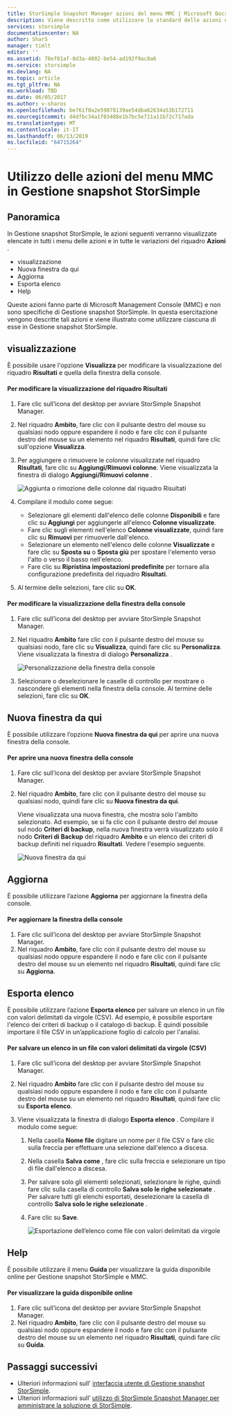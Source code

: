 ```yaml
---
title: StorSimple Snapshot Manager azioni del menu MMC | Microsoft Docs
description: Viene descritto come utilizzare lo standard delle azioni di menu di Microsoft Management Console (MMC) in Gestione snapshot StorSimple.
services: storsimple
documentationcenter: NA
author: SharS
manager: timlt
editor: ''
ms.assetid: 78ef81af-0d3a-4802-be54-ad192f9ac8a6
ms.service: storsimple
ms.devlang: NA
ms.topic: article
ms.tgt_pltfrm: NA
ms.workload: TBD
ms.date: 06/05/2017
ms.author: v-sharos
ms.openlocfilehash: be761f0a2e59878139ae54dba62634a53b172711
ms.sourcegitcommit: d4dfbc34a1f03488e1b7bc5e711a11b72c717ada
ms.translationtype: MT
ms.contentlocale: it-IT
ms.lasthandoff: 06/13/2019
ms.locfileid: "64715264"
---
```

# <a name="use-the-mmc-menu-actions-in-storsimple-snapshot-manager"></a>Utilizzo delle azioni del menu MMC in Gestione snapshot StorSimple

## <a name="overview"></a>Panoramica
In Gestione snapshot StorSimple, le azioni seguenti verranno visualizzate elencate in tutti i menu delle azioni e in tutte le variazioni del riquadro **Azioni** .

* visualizzazione
* Nuova finestra da qui 
* Aggiorna 
* Esporta elenco 
* Help 

Queste azioni fanno parte di Microsoft Management Console (MMC) e non sono specifiche di Gestione snapshot StorSimple. In questa esercitazione vengono descritte tali azioni e viene illustrato come utilizzare ciascuna di esse in Gestione snapshot StorSimple.

## <a name="view"></a>visualizzazione
È possibile usare l'opzione **Visualizza** per modificare la visualizzazione del riquadro **Risultati** e quella della finestra della console. 

#### <a name="to-change-the-results-pane-view"></a>Per modificare la visualizzazione del riquadro Risultati
1. Fare clic sull’icona del desktop per avviare StorSimple Snapshot Manager.
2. Nel riquadro **Ambito**, fare clic con il pulsante destro del mouse su qualsiasi nodo oppure espandere il nodo e fare clic con il pulsante destro del mouse su un elemento nel riquadro **Risultati**, quindi fare clic sull'opzione **Visualizza**. 
3. Per aggiungere o rimuovere le colonne visualizzate nel riquadro **Risultati**, fare clic su **Aggiungi/Rimuovi colonne**. Viene visualizzata la finestra di dialogo **Aggiungi/Rimuovi colonne** .
   
    ![Aggiunta o rimozione delle colonne dal riquadro Risultati](./media/storsimple-snapshot-manager-mmc-menu/HCS_SSM_Add_remove_columns.png) 
4. Compilare il modulo come segue:
   
   * Selezionare gli elementi dall'elenco delle colonne **Disponibili** e fare clic su **Aggiungi** per aggiungerle all'elenco **Colonne visualizzate**. 
   * Fare clic sugli elementi nell'elenco **Colonne visualizzate**, quindi fare clic su **Rimuovi** per rimuoverle dall'elenco. 
   * Selezionare un elemento nell'elenco delle colonne **Visualizzate** e fare clic su **Sposta su** o **Sposta giù** per spostare l'elemento verso l'alto o verso il basso nell'elenco. 
   * Fare clic su **Ripristina impostazioni predefinite** per tornare alla configurazione predefinita del riquadro **Risultati**. 
5. Al termine delle selezioni, fare clic su **OK**. 

#### <a name="to-change-the-console-window-view"></a>Per modificare la visualizzazione della finestra della console
1. Fare clic sull’icona del desktop per avviare StorSimple Snapshot Manager.
2. Nel riquadro **Ambito** fare clic con il pulsante destro del mouse su qualsiasi nodo, fare clic su **Visualizza**, quindi fare clic su **Personalizza**. Viene visualizzata la finestra di dialogo **Personalizza** .
   
    ![Personalizzazione della finestra della console](./media/storsimple-snapshot-manager-mmc-menu/HCS_SSM_Customize.png) 
3. Selezionare o deselezionare le caselle di controllo per mostrare o nascondere gli elementi nella finestra della console. Al termine delle selezioni, fare clic su **OK**.

## <a name="new-window-from-here"></a>Nuova finestra da qui
È possibile utilizzare l’opzione **Nuova finestra da qui** per aprire una nuova finestra della console.

#### <a name="to-open-a-new-console-window"></a>Per aprire una nuova finestra della console
1. Fare clic sull’icona del desktop per avviare StorSimple Snapshot Manager.
2. Nel riquadro **Ambito**, fare clic con il pulsante destro del mouse su qualsiasi nodo, quindi fare clic su **Nuova finestra da qui**. 
   
    Viene visualizzata una nuova finestra, che mostra solo l'ambito selezionato. Ad esempio, se si fa clic con il pulsante destro del mouse sul nodo **Criteri di backup**, nella nuova finestra verrà visualizzato solo il nodo **Criteri di Backup** del riquadro **Ambito** e un elenco dei criteri di backup definiti nel riquadro **Risultati**. Vedere l'esempio seguente.
   
    ![Nuova finestra da qui](./media/storsimple-snapshot-manager-mmc-menu/HCS_SSM_NewWindow.png) 

## <a name="refresh"></a>Aggiorna
È possibile utilizzare l’azione **Aggiorna** per aggiornare la finestra della console.

#### <a name="to-update-the-console-window"></a>Per aggiornare la finestra della console
1. Fare clic sull’icona del desktop per avviare StorSimple Snapshot Manager.
2. Nel riquadro **Ambito**, fare clic con il pulsante destro del mouse su qualsiasi nodo oppure espandere il nodo e fare clic con il pulsante destro del mouse su un elemento nel riquadro **Risultati**, quindi fare clic su **Aggiorna**. 

## <a name="export-list"></a>Esporta elenco
È possibile utilizzare l’azione **Esporta elenco** per salvare un elenco in un file con valori delimitati da virgole (CSV). Ad esempio, è possibile esportare l'elenco dei criteri di backup o il catalogo di backup. È quindi possibile importare il file CSV in un’applicazione foglio di calcolo per l'analisi.

#### <a name="to-save-a-list-in-a-comma-separated-value-csv-file"></a>Per salvare un elenco in un file con valori delimitati da virgole (CSV)
1. Fare clic sull’icona del desktop per avviare StorSimple Snapshot Manager. 
2. Nel riquadro **Ambito** fare clic con il pulsante destro del mouse su qualsiasi nodo oppure espandere il nodo e fare clic con il pulsante destro del mouse su un elemento nel riquadro **Risultati**, quindi fare clic su **Esporta elenco**. 
3. Viene visualizzata la finestra di dialogo **Esporta elenco** . Compilare il modulo come segue: 
   
   1. Nella casella **Nome file** digitare un nome per il file CSV o fare clic sulla freccia per effettuare una selezione dall'elenco a discesa.
   2. Nella casella **Salva come** , fare clic sulla freccia e selezionare un tipo di file dall'elenco a discesa.
   3. Per salvare solo gli elementi selezionati, selezionare le righe, quindi fare clic sulla casella di controllo **Salva solo le righe selezionate** . Per salvare tutti gli elenchi esportati, deselezionare la casella di controllo **Salva solo le righe selezionate** .
   4. Fare clic su **Save**.
      
      ![Esportazione dell’elenco come file con valori delimitati da virgole](./media/storsimple-snapshot-manager-mmc-menu/HCS_SSM_Export_List.png) 

## <a name="help"></a>Help
È possibile utilizzare il menu **Guida** per visualizzare la guida disponibile online per Gestione snapshot StorSimple e MMC.

#### <a name="to-view-available-online-help"></a>Per visualizzare la guida disponibile online
1. Fare clic sull’icona del desktop per avviare StorSimple Snapshot Manager.
2. Nel riquadro **Ambito**, fare clic con il pulsante destro del mouse su qualsiasi nodo oppure espandere il nodo e fare clic con il pulsante destro del mouse su un elemento nel riquadro **Risultati**, quindi fare clic su **Guida**. 

## <a name="next-steps"></a>Passaggi successivi
* Ulteriori informazioni sull' [interfaccia utente di Gestione snapshot StorSimple](storsimple-use-snapshot-manager.md).
* Ulteriori informazioni sull’ [utilizzo di StorSimple Snapshot Manager per amministrare la soluzione di StorSimple](storsimple-snapshot-manager-admin.md).

